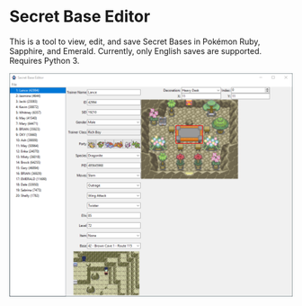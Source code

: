 # Secret Base Editor

This is a tool to view, edit, and save Secret Bases in Pokémon Ruby, Sapphire, and Emerald. Currently, only English saves are supported. Requires Python 3.

![screenshot](assets/screenshot.png)
